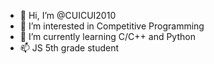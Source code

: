 - 👋 Hi, I’m @CUICUI2010
- 👀 I’m interested in Competitive Programming
- 🌱 I’m currently learning C/C++ and Python
- 📫 JS 5th grade student

<!---
CUICUI2010/CUICUI2010 is a ✨ special ✨ repository because its `README.md` (this file) appears on your GitHub profile.
You can click the Preview link to take a look at your changes.
--->
